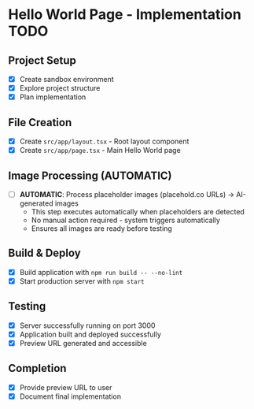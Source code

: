# Hello World Page - Implementation TODO

## Project Setup
- [x] Create sandbox environment
- [x] Explore project structure
- [x] Plan implementation

## File Creation
- [x] Create `src/app/layout.tsx` - Root layout component
- [x] Create `src/app/page.tsx` - Main Hello World page

## Image Processing (AUTOMATIC)
- [ ] **AUTOMATIC**: Process placeholder images (placehold.co URLs) → AI-generated images
  - This step executes automatically when placeholders are detected
  - No manual action required - system triggers automatically
  - Ensures all images are ready before testing

## Build & Deploy
- [x] Build application with `npm run build -- --no-lint`
- [x] Start production server with `npm start`

## Testing
- [x] Server successfully running on port 3000
- [x] Application built and deployed successfully
- [x] Preview URL generated and accessible

## Completion
- [x] Provide preview URL to user
- [x] Document final implementation